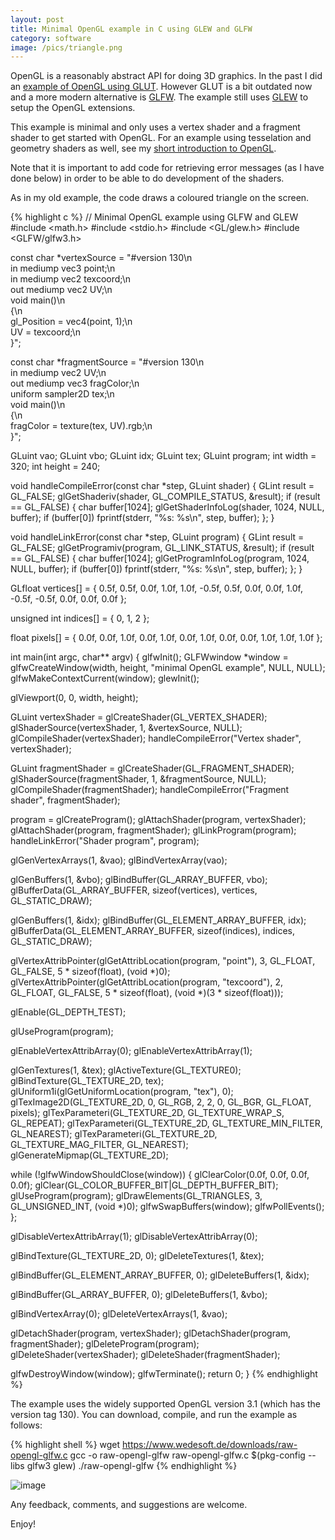 ```yaml
---
layout: post
title: Minimal OpenGL example in C using GLEW and GLFW
category: software
image: /pics/triangle.png
---
```


OpenGL is a reasonably abstract API for doing 3D graphics.
In the past I did an [example of OpenGL using GLUT][1].
However GLUT is a bit outdated now and a more modern alternative is [GLFW][2].
The example still uses [GLEW][3] to setup the OpenGL extensions.

This example is minimal and only uses a vertex shader and a fragment shader to get started with OpenGL.
For an example using tesselation and geometry shaders as well, see my [short introduction to OpenGL][4].

Note that it is important to add code for retrieving error messages (as I have done below) in order to be able to do development of the shaders.

As in my old example, the code draws a coloured triangle on the screen.

{% highlight c %}
// Minimal OpenGL example using GLFW and GLEW
#include <math.h>
#include <stdio.h>
#include <GL/glew.h>
#include <GLFW/glfw3.h>


const char *vertexSource = "#version 130\n\
in mediump vec3 point;\n\
in mediump vec2 texcoord;\n\
out mediump vec2 UV;\n\
void main()\n\
{\n\
  gl_Position = vec4(point, 1);\n\
  UV = texcoord;\n\
}";

const char *fragmentSource = "#version 130\n\
in mediump vec2 UV;\n\
out mediump vec3 fragColor;\n\
uniform sampler2D tex;\n\
void main()\n\
{\n\
  fragColor = texture(tex, UV).rgb;\n\
}";

GLuint vao;
GLuint vbo;
GLuint idx;
GLuint tex;
GLuint program;
int width = 320;
int height = 240;

void handleCompileError(const char *step, GLuint shader)
{
  GLint result = GL_FALSE;
  glGetShaderiv(shader, GL_COMPILE_STATUS, &result);
  if (result == GL_FALSE) {
    char buffer[1024];
    glGetShaderInfoLog(shader, 1024, NULL, buffer);
    if (buffer[0])
      fprintf(stderr, "%s: %s\n", step, buffer);
  };
}

void handleLinkError(const char *step, GLuint program)
{
  GLint result = GL_FALSE;
  glGetProgramiv(program, GL_LINK_STATUS, &result);
  if (result == GL_FALSE) {
    char buffer[1024];
    glGetProgramInfoLog(program, 1024, NULL, buffer);
    if (buffer[0])
      fprintf(stderr, "%s: %s\n", step, buffer);
  };
}

GLfloat vertices[] = {
   0.5f,  0.5f,  0.0f, 1.0f, 1.0f,
  -0.5f,  0.5f,  0.0f, 0.0f, 1.0f,
  -0.5f, -0.5f,  0.0f, 0.0f, 0.0f
};

unsigned int indices[] = { 0, 1, 2 };

float pixels[] = {
  0.0f, 0.0f, 1.0f, 0.0f, 1.0f, 0.0f,
  1.0f, 0.0f, 0.0f, 1.0f, 1.0f, 1.0f
};

int main(int argc, char** argv)
{
  glfwInit();
  GLFWwindow *window = glfwCreateWindow(width, height,
                                        "minimal OpenGL example",
                                        NULL, NULL);
  glfwMakeContextCurrent(window);
  glewInit();

  glViewport(0, 0, width, height);

  GLuint vertexShader = glCreateShader(GL_VERTEX_SHADER);
  glShaderSource(vertexShader, 1, &vertexSource, NULL);
  glCompileShader(vertexShader);
  handleCompileError("Vertex shader", vertexShader);

  GLuint fragmentShader = glCreateShader(GL_FRAGMENT_SHADER);
  glShaderSource(fragmentShader, 1, &fragmentSource, NULL);
  glCompileShader(fragmentShader);
  handleCompileError("Fragment shader", fragmentShader);

  program = glCreateProgram();
  glAttachShader(program, vertexShader);
  glAttachShader(program, fragmentShader);
  glLinkProgram(program);
  handleLinkError("Shader program", program);

  glGenVertexArrays(1, &vao);
  glBindVertexArray(vao);

  glGenBuffers(1, &vbo);
  glBindBuffer(GL_ARRAY_BUFFER, vbo);
  glBufferData(GL_ARRAY_BUFFER, sizeof(vertices), vertices,
               GL_STATIC_DRAW);

  glGenBuffers(1, &idx);
  glBindBuffer(GL_ELEMENT_ARRAY_BUFFER, idx);
  glBufferData(GL_ELEMENT_ARRAY_BUFFER, sizeof(indices), indices,
               GL_STATIC_DRAW);

  glVertexAttribPointer(glGetAttribLocation(program, "point"), 3,
                        GL_FLOAT, GL_FALSE, 5 * sizeof(float),
                        (void *)0);
  glVertexAttribPointer(glGetAttribLocation(program, "texcoord"), 2,
                        GL_FLOAT, GL_FALSE, 5 * sizeof(float),
                        (void *)(3 * sizeof(float)));

  glEnable(GL_DEPTH_TEST);

  glUseProgram(program);

  glEnableVertexAttribArray(0);
  glEnableVertexAttribArray(1);

  glGenTextures(1, &tex);
  glActiveTexture(GL_TEXTURE0);
  glBindTexture(GL_TEXTURE_2D, tex);
  glUniform1i(glGetUniformLocation(program, "tex"), 0);
  glTexImage2D(GL_TEXTURE_2D, 0, GL_RGB, 2, 2, 0, GL_BGR, GL_FLOAT, pixels);
  glTexParameteri(GL_TEXTURE_2D, GL_TEXTURE_WRAP_S, GL_REPEAT);
  glTexParameteri(GL_TEXTURE_2D, GL_TEXTURE_MIN_FILTER, GL_NEAREST);
  glTexParameteri(GL_TEXTURE_2D, GL_TEXTURE_MAG_FILTER, GL_NEAREST);
  glGenerateMipmap(GL_TEXTURE_2D);

  while (!glfwWindowShouldClose(window)) {
    glClearColor(0.0f, 0.0f, 0.0f, 0.0f);
    glClear(GL_COLOR_BUFFER_BIT|GL_DEPTH_BUFFER_BIT);
    glUseProgram(program);
    glDrawElements(GL_TRIANGLES, 3, GL_UNSIGNED_INT, (void *)0);
    glfwSwapBuffers(window);
    glfwPollEvents();
  };

  glDisableVertexAttribArray(1);
  glDisableVertexAttribArray(0);

  glBindTexture(GL_TEXTURE_2D, 0);
  glDeleteTextures(1, &tex);

  glBindBuffer(GL_ELEMENT_ARRAY_BUFFER, 0);
  glDeleteBuffers(1, &idx);

  glBindBuffer(GL_ARRAY_BUFFER, 0);
  glDeleteBuffers(1, &vbo);

  glBindVertexArray(0);
  glDeleteVertexArrays(1, &vao);

  glDetachShader(program, vertexShader);
  glDetachShader(program, fragmentShader);
  glDeleteProgram(program);
  glDeleteShader(vertexShader);
  glDeleteShader(fragmentShader);

  glfwDestroyWindow(window);
  glfwTerminate();
  return 0;
}
{% endhighlight %}

The example uses the widely supported OpenGL version 3.1 (which has the version tag 130).
You can download, compile, and run the example as follows:

{% highlight shell %}
wget https://www.wedesoft.de/downloads/raw-opengl-glfw.c
gcc -o raw-opengl-glfw raw-opengl-glfw.c $(pkg-config --libs glfw3 glew)
./raw-opengl-glfw
{% endhighlight %}

![image](/pics/triangle.png)

Any feedback, comments, and suggestions are welcome.

Enjoy!

[1]: https://www.wedesoft.de/software/2018/08/03/raw-opengl/
[2]: https://www.glfw.org/
[3]: https://glew.sourceforge.net/
[4]: https://www.wedesoft.de/software/2024/05/30/short-opengl-intro/
